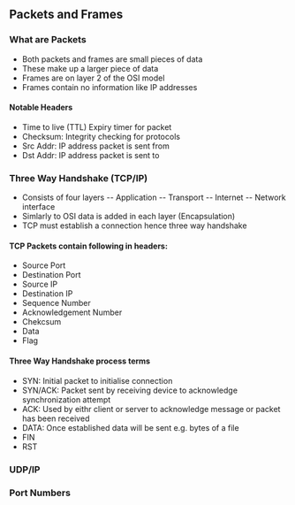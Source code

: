 ## Packets and Frames

### What are Packets

- Both packets and frames are small pieces of data
- These make up a larger piece of data
- Frames are on layer 2 of the OSI model
- Frames contain no information like IP addresses

#### Notable Headers
- Time to live (TTL) Expiry timer for packet
- Checksum: Integrity checking for protocols
- Src Addr: IP address packet is sent from
- Dst Addr: IP address packet is sent to

### Three Way Handshake (TCP/IP)

- Consists of four layers
-- Application
-- Transport
-- Internet
-- Network interface
- Simlarly to OSI data is added in each layer (Encapsulation)
- TCP must establish a connection hence three way handshake

#### TCP Packets contain following in headers:
- Source Port	
- Destination Port	
- Source IP
- Destination IP
- Sequence Number
- Acknowledgement Number
- Chekcsum
- Data
- Flag

#### Three Way Handshake process terms
- SYN: Initial packet to initialise connection
- SYN/ACK: Packet sent by receiving device to acknowledge synchronization attempt
- ACK: Used by eithr client or server to acknowledge message or packet has been received
- DATA: Once established data will be sent e.g. bytes of a file
- FIN
- RST

### UDP/IP

### Port Numbers
